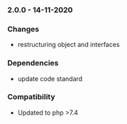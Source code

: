 ### 2.0.0 - 14-11-2020

### Changes
 - restructuring object and interfaces

### Dependencies
 - update code standard
 
### Compatibility
 - Updated to php >7.4
